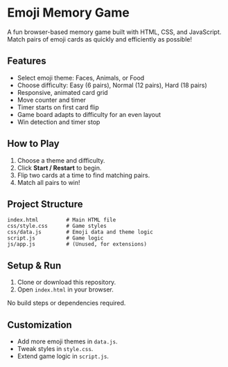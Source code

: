# Emoji Memory Game

A fun browser-based memory game built with HTML, CSS, and JavaScript. Match pairs of emoji cards as quickly and efficiently as possible!

## Features
- Select emoji theme: Faces, Animals, or Food
- Choose difficulty: Easy (6 pairs), Normal (12 pairs), Hard (18 pairs)
- Responsive, animated card grid
- Move counter and timer
- Timer starts on first card flip
- Game board adapts to difficulty for an even layout
- Win detection and timer stop

## How to Play
1. Choose a theme and difficulty.
2. Click **Start / Restart** to begin.
3. Flip two cards at a time to find matching pairs.
4. Match all pairs to win!

## Project Structure
```
index.html         # Main HTML file
css/style.css      # Game styles
css/data.js        # Emoji data and theme logic
script.js          # Game logic
js/app.js          # (Unused, for extensions)
```

## Setup & Run
1. Clone or download this repository.
2. Open `index.html` in your browser.

No build steps or dependencies required.

## Customization
- Add more emoji themes in `data.js`.
- Tweak styles in `style.css`.
- Extend game logic in `script.js`.
